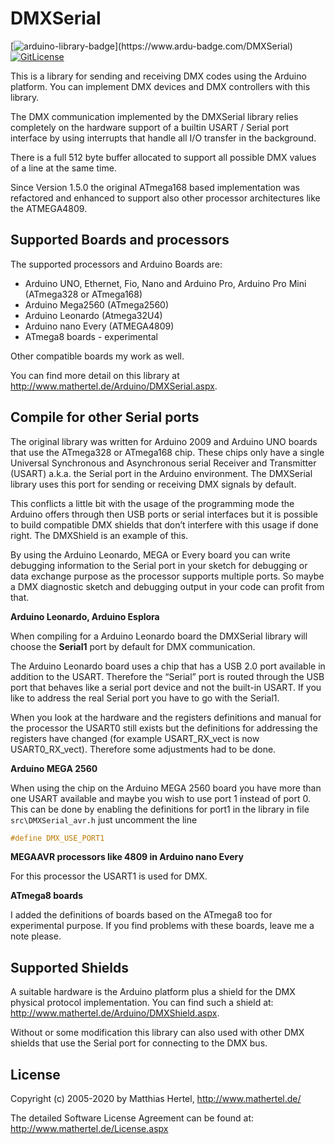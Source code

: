 # DMXSerial

[![arduino-library-badge](https://www.ardu-badge.com/badge/DMXSerial.svg?)](https://www.ardu-badge.com/DMXSerial)
[![GitLicense](https://gitlicense.com/badge/mathertel/DMXSerial)](https://gitlicense.com/license/mathertel/DMXSerial)


This is a library for sending and receiving DMX codes using the Arduino platform.
You can implement DMX devices and DMX controllers with this library.

The DMX communication implemented by the DMXSerial library relies completely on the hardware support of a builtin USART / Serial port interface
by using interrupts that handle all I/O transfer in the background.

There is a full 512 byte buffer allocated to support all possible DMX values of a line at the same time. 

Since Version 1.5.0 the original ATmega168 based implementation was refactored and enhanced
to support also other processor architectures like the ATMEGA4809.


## Supported Boards and processors

The supported processors and Arduino Boards are:
* Arduino UNO, Ethernet, Fio, Nano and Arduino Pro, Arduino Pro Mini (ATmega328 or ATmega168)
* Arduino Mega2560 (ATmega2560)
* Arduino Leonardo (Atmega32U4)
* Arduino nano Every (ATMEGA4809)
* ATmega8 boards - experimental

Other compatible boards my work as well.

You can find more detail on this library at http://www.mathertel.de/Arduino/DMXSerial.aspx.


## Compile for other Serial ports

The original library was written for Arduino 2009 and Arduino UNO boards that use the ATmega328 or ATmega168 chip.
These chips only have a single Universal Synchronous and Asynchronous serial Receiver and Transmitter (USART) a.k.a. the Serial port in the Arduino environment.
The DMXSerial library uses this port for sending or receiving DMX signals by default.

This conflicts a little bit with the usage of the programming mode the Arduino offers through then USB ports or serial interfaces but it is possible to build compatible DMX shields that don’t interfere with this usage if done right. The DMXShield is an example of this.

By using the Arduino Leonardo, MEGA or Every board you can write debugging information to the Serial port in your sketch for debugging or data exchange purpose as the processor supports multiple ports.
So maybe a DMX diagnostic sketch and debugging output in your code can profit from that.


**Arduino Leonardo, Arduino Esplora**

When compiling for a Arduino Leonardo board the DMXSerial library will choose the **Serial1** port by default for DMX communication.

The Arduino Leonardo board uses a chip that has a USB 2.0 port available in addition to the USART. Therefore the “Serial” port is routed through the USB port that behaves like a serial port device and not the built-in USART. If you like to address the real Serial port you have to go with the Serial1.

When you look at the hardware and the registers definitions and manual for the processor the USART0 still exists but the definitions for addressing the registers have changed
(for example USART_RX_vect is now USART0_RX_vect). Therefore some adjustments had to be done. 


**Arduino MEGA 2560**

When using the chip on the Arduino MEGA 2560 board you have more than one USART available and maybe you wish to use port 1 instead of port 0.
This can be done by enabling the definitions for port1 in the library in file `src\DMXSerial_avr.h` just uncomment the line

```CPP
#define DMX_USE_PORT1
```

**MEGAAVR processors like 4809 in Arduino nano Every**

For this processor the USART1 is used for DMX.


**ATmega8 boards**

I added the definitions of boards based on the ATmega8 too for experimental purpose. If you find problems with these boards, leave me a note please.



## Supported Shields

A suitable hardware is the Arduino platform plus a shield for the DMX physical protocol implementation.
You can find such a shield at: http://www.mathertel.de/Arduino/DMXShield.aspx.

Without or some modification this library can also used with other DMX shields
that use the Serial port for connecting to the DMX bus.


## License

Copyright (c) 2005-2020 by Matthias Hertel,  http://www.mathertel.de/

The detailed Software License Agreement can be found at: http://www.mathertel.de/License.aspx

